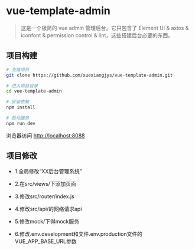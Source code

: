 # vue-template-admin

> 这是一个极简的 vue admin 管理后台。它只包含了 Element UI & axios & iconfont & permission control & lint，这些搭建后台必要的东西。

## 项目构建

```bash
# 克隆项目
git clone https://github.com/xuexiangjys/vue-template-admin.git

# 进入项目目录
cd vue-template-admin

# 安装依赖
npm install

# 启动服务
npm run dev
```

浏览器访问 [http://localhost:8088](http://localhost:8088)

## 项目修改

* 1.全局修改“XX后台管理系统”

* 2.在src/views/下添加页面

* 3.修改src/router/index.js

* 4.修改src/api/的网络请求api

* 5.修改mock/下得mock服务

* 6.修改.env.development和文件.env.production文件的VUE_APP_BASE_URL参数